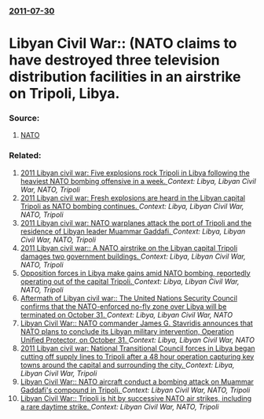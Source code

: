 ### [2011-07-30](/news/2011/07/30/index.md)

# Libyan Civil War:: (NATO claims to have destroyed three television distribution facilities in an airstrike on Tripoli, Libya. 




### Source:

1. [NATO](http://nitv.hq.nato.int/index.php?getit&username=c73ccd0ec219a79bead2878113b28c89&password=15cca983242ee1f410590585b30ae430&dirId=78616)

### Related:

1. [2011 Libyan civil war: Five explosions rock Tripoli in Libya following the heaviest NATO bombing offensive in a week. ](/news/2011/05/9/2011-libyan-civil-war-five-explosions-rock-tripoli-in-libya-following-the-heaviest-nato-bombing-offensive-in-a-week.md) _Context: Libya, Libyan Civil War, NATO, Tripoli_
2. [2011 Libyan civil war: Fresh explosions are heard in the Libyan capital Tripoli as NATO bombing continues. ](/news/2011/05/28/2011-libyan-civil-war-fresh-explosions-are-heard-in-the-libyan-capital-tripoli-as-nato-bombing-continues.md) _Context: Libya, Libyan Civil War, NATO, Tripoli_
3. [2011 Libyan civil war: NATO warplanes attack the port of Tripoli and the residence of Libyan leader Muammar Gaddafi. ](/news/2011/05/22/2011-libyan-civil-war-nato-warplanes-attack-the-port-of-tripoli-and-the-residence-of-libyan-leader-muammar-gaddafi.md) _Context: Libya, Libyan Civil War, NATO, Tripoli_
4. [2011 Libyan civil war:: A NATO airstrike on the Libyan capital Tripoli damages two government buildings. ](/news/2011/05/17/2011-libyan-civil-war-a-nato-airstrike-on-the-libyan-capital-tripoli-damages-two-government-buildings.md) _Context: Libya, Libyan Civil War, NATO, Tripoli_
5. [Opposition forces in Libya make gains amid NATO bombing, reportedly operating out of the capital Tripoli. ](/news/2011/05/10/opposition-forces-in-libya-make-gains-amid-nato-bombing-reportedly-operating-out-of-the-capital-tripoli.md) _Context: Libya, Libyan Civil War, NATO, Tripoli_
6. [Aftermath of Libyan civil war:: The United Nations Security Council confirms that the NATO-enforced no-fly zone over Libya will be terminated on October 31. ](/news/2011/10/27/aftermath-of-libyan-civil-war-the-united-nations-security-council-confirms-that-the-nato-enforced-no-fly-zone-over-libya-will-be-terminate.md) _Context: Libya, Libyan Civil War, NATO_
7. [Libyan Civil War:: NATO commander James G. Stavridis announces that NATO plans to conclude its Libyan military intervention, Operation Unified Protector, on October 31. ](/news/2011/10/21/libyan-civil-war-nato-commander-james-g-stavridis-announces-that-nato-plans-to-conclude-its-libyan-military-intervention-operation-unifi.md) _Context: Libya, Libyan Civil War, NATO_
8. [2011 Libyan civil war: National Transitional Council forces in Libya began cutting off supply lines to Tripoli after a 48 hour operation capturing key towns around the capital and surrounding the city. ](/news/2011/08/16/2011-libyan-civil-war-national-transitional-council-forces-in-libya-began-cutting-off-supply-lines-to-tripoli-after-a-48-hour-operation-cap.md) _Context: Libya, Libyan Civil War, Tripoli_
9. [Libyan Civil War:: NATO aircraft conduct a bombing attack on Muammar Gaddafi's compound in Tripoli. ](/news/2011/06/8/libyan-civil-war-nato-aircraft-conduct-a-bombing-attack-on-muammar-gaddafi-s-compound-in-tripoli.md) _Context: Libyan Civil War, NATO, Tripoli_
10. [Libyan Civil War:: Tripoli is hit by successive NATO air strikes, including a rare daytime strike. ](/news/2011/06/7/libyan-civil-war-tripoli-is-hit-by-successive-nato-air-strikes-including-a-rare-daytime-strike.md) _Context: Libyan Civil War, NATO, Tripoli_
